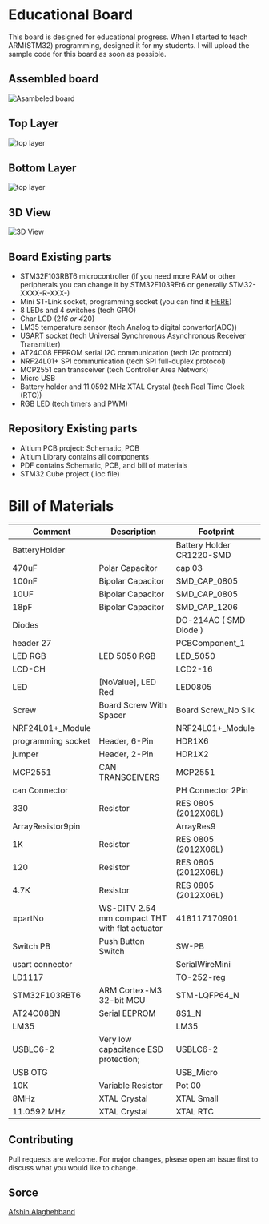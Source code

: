 # Educational Board

This board is designed for educational progress. When I started to teach ARM(STM32) programming, designed it for my students. 
I will upload the sample code for this board as soon as possible. 

## Assembled board
![Asambeled board]( image/real.png "Asambeled board")

## Top Layer
![top layer]( image/top.png "Top layer")

## Bottom Layer
![top layer]( image/bottom.png "Bottom layer")

## 3D View
![3D View]( image/3D.png "3D View")

## Board Existing parts

- STM32F103RBT6 microcontroller (if you need more RAM or other peripherals you can change it by STM32F103REt6 or generally STM32-XXXX-R-XXX-)
- Mini ST-Link socket, programming socket (you can find it [HERE](https://github.com/AfshinAlaghehband/PCB-Designe/tree/main/ST-Link%20Mini))
- 8 LEDs and 4 switches (tech GPIO)
- Char LCD (2*16 or 4*20)
- LM35 temperature sensor (tech Analog to digital convertor(ADC))
- USART socket (tech Universal Synchronous Asynchronous Receiver Transmitter)
- AT24C08 EEPROM serial I2C communication (tech i2c protocol)
- NRF24L01+ SPI communication (tech SPI full-duplex protocol)
- MCP2551 can transceiver (tech Controller Area Network) 
- Micro USB
- Battery holder and 11.0592 MHz XTAL Crystal (tech Real Time Clock (RTC))
- RGB LED (tech timers and PWM)

## Repository Existing parts
- Altium PCB project: Schematic, PCB 
- Altium Library contains all components  
- PDF contains Schematic, PCB, and bill of materials 
- STM32 Cube project (.ioc file)


# Bill of Materials 

|Comment|Description|Footprint|
|---|---|-|
 BatteryHolder||Battery Holder CR1220-SMD
470uF|Polar Capacitor|cap 03
100nF|Bipolar Capacitor|SMD_CAP_0805
10UF|Bipolar Capacitor|SMD_CAP_0805
18pF|Bipolar Capacitor|SMD_CAP_1206
Diodes||DO-214AC ( SMD Diode )
header 27||PCBComponent_1
LED RGB|LED 5050 RGB|LED_5050
LCD-CH||LCD2-16
LED|[NoValue], LED Red|LED0805
Screw|Board Screw With Spacer|Board Screw_No Silk
NRF24L01+_Module||NRF24L01+_Module
programming socket|Header, 6-Pin|HDR1X6
jumper|Header, 2-Pin|HDR1X2
MCP2551|CAN TRANSCEIVERS|MCP2551
can Connector||PH Connector 2Pin
330|Resistor|RES 0805 (2012X06L)
ArrayResistor9pin||ArrayRes9
1K|Resistor|RES 0805 (2012X06L)
120|Resistor|RES 0805 (2012X06L)
4.7K|Resistor|RES 0805 (2012X06L)
=partNo|WS-DITV 2.54 mm compact THT with flat actuator|418117170901
Switch PB|Push Button Switch|SW-PB
usart connector||SerialWireMini
LD1117||TO-252-reg
STM32F103RBT6|ARM Cortex-M3 32-bit MCU|STM-LQFP64_N
AT24C08BN|Serial EEPROM |8S1_N
LM35||LM35
USBLC6-2|Very low capacitance ESD protection;|USBLC6-2
USB OTG||USB_Micro
10K|Variable Resistor|Pot 00
8MHz|XTAL Crystal|XTAL Small
11.0592 MHz|XTAL Crystal|XTAL RTC


## Contributing
Pull requests are welcome. For major changes, please open an issue first to discuss what you would like to change.


## Sorce
[Afshin Alaghehband](https://github.com/AfshinAlaghehband/PCB-Designe)

